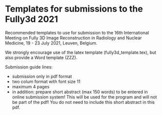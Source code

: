 # Templates for submissions to the Fully3d 2021

Recommended templates to use for submission to the 16th International Meeting on
Fully 3D Image Reconstruction in Radiology and Nuclear Medicine, 19 - 23 July 2021, Leuven, Belgium.

We strongly encourage use of the latex template (fully3d_template.tex), but also
provide a Word template (ZZZ).

Submission guide lines:
- submission only in pdf format
- two colum format with font size 11
- maximum 4 pages
- in addition: prepare short abstract (max 150 words) to be entered in online submission system! This will be used for the program and will not be part of the pdf! You do not need to include this short abstract in this pdf.


